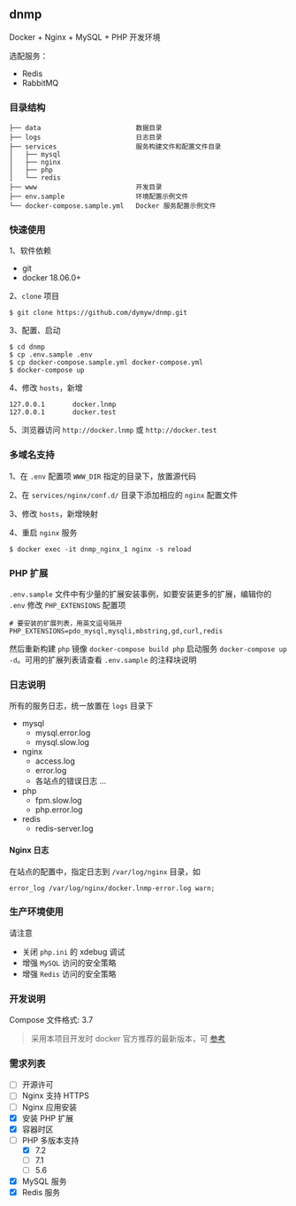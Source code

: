## dnmp

Docker + Nginx + MySQL + PHP 开发环境

选配服务：

- Redis
- RabbitMQ

### 目录结构

    ├── data                        数据目录
    ├── logs                        日志目录
    ├── services                    服务构建文件和配置文件目录
    │   ├── mysql
    │   ├── nginx
    │   ├── php
    │   └── redis
    ├── www                         开发目录
    ├── env.sample                  环境配置示例文件
    └── docker-compose.sample.yml   Docker 服务配置示例文件

### 快速使用

1、软件依赖

- git
- docker 18.06.0+

2、`clone` 项目

    $ git clone https://github.com/dymyw/dnmp.git

3、配置、启动

    $ cd dnmp
    $ cp .env.sample .env
    $ cp docker-compose.sample.yml docker-compose.yml
    $ docker-compose up

4、修改 `hosts`，新增

    127.0.0.1       docker.lnmp
    127.0.0.1       docker.test

5、浏览器访问 `http://docker.lnmp` 或 `http://docker.test`

### 多域名支持

1、在 `.env` 配置项 `WWW_DIR` 指定的目录下，放置源代码

2、在 `services/nginx/conf.d/` 目录下添加相应的 `nginx` 配置文件

3、修改 `hosts`，新增映射

4、重启 `nginx` 服务

    $ docker exec -it dnmp_nginx_1 nginx -s reload

### PHP 扩展

`.env.sample` 文件中有少量的扩展安装事例，如要安装更多的扩展，编辑你的 `.env` 修改 `PHP_EXTENSIONS` 配置项

    # 要安装的扩展列表，用英文逗号隔开
    PHP_EXTENSIONS=pdo_mysql,mysqli,mbstring,gd,curl,redis

然后重新构建 `php` 镜像 `docker-compose build php` 启动服务 `docker-compose up -d`。可用的扩展列表请查看 `.env.sample` 的注释块说明

### 日志说明

所有的服务日志，统一放置在 `logs` 目录下

- mysql
    - mysql.error.log
    - mysql.slow.log
- nginx
    - access.log
    - error.log
    - 各站点的错误日志 ...
- php
    - fpm.slow.log
    - php.error.log
- redis
    - redis-server.log

#### Nginx 日志

在站点的配置中，指定日志到 `/var/log/nginx` 目录，如

    error_log /var/log/nginx/docker.lnmp-error.log warn;

### 生产环境使用

请注意

- 关闭 `php.ini` 的 xdebug 调试
- 增强 `MySQL` 访问的安全策略
- 增强 `Redis` 访问的安全策略

### 开发说明

Compose 文件格式: 3.7

> 采用本项目开发时 docker 官方推荐的最新版本，可 [参考](https://docs.docker.com/compose/compose-file/compose-versioning/)

### 需求列表

- [ ] 开源许可
- [ ] Nginx 支持 HTTPS
- [ ] Nginx 应用安装
- [x] 安装 PHP 扩展
- [x] 容器时区
- [ ] PHP 多版本支持
    - [x] 7.2
    - [ ] 7.1
    - [ ] 5.6
- [x] MySQL 服务
- [x] Redis 服务
